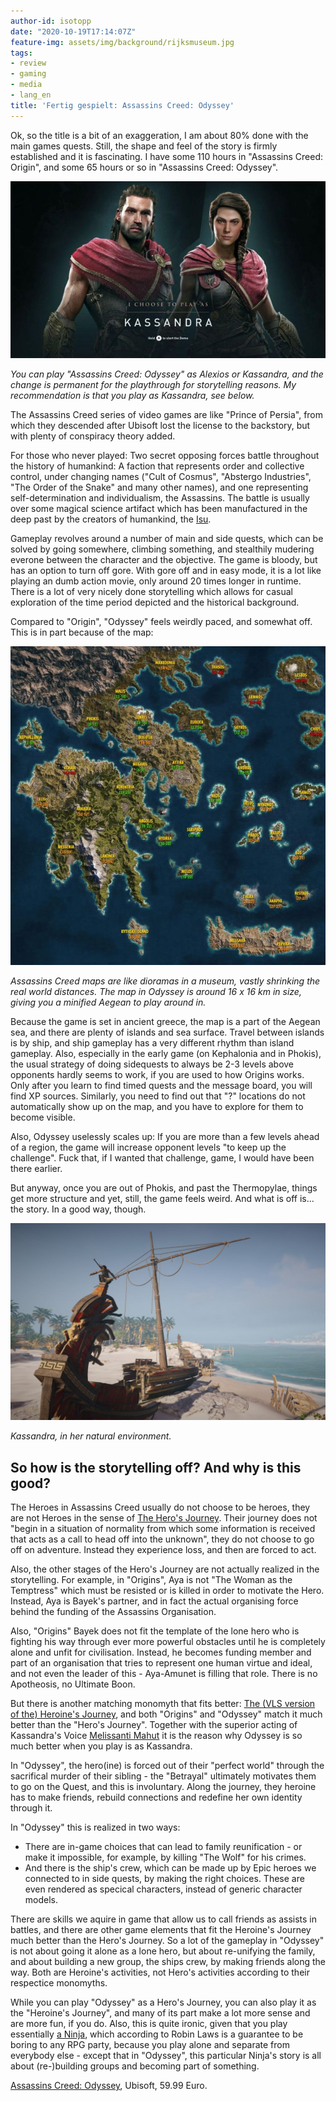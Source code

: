 ```yaml
---
author-id: isotopp
date: "2020-10-19T17:14:07Z"
feature-img: assets/img/background/rijksmuseum.jpg
tags:
- review
- gaming
- media
- lang_en
title: 'Fertig gespielt: Assassins Creed: Odyssey'
---
```

Ok, so the title is a bit of an exaggeration, I am about 80% done with the main games quests. Still, the shape and feel of the story is firmly established and it is fascinating. I have some 110 hours in "Assassins Creed: Origin", and some 65 hours or so in "Assassins Creed: Odyssey".

![](/uploads/2020/10/aco-alexios-kassandra.jpg)

*You can play "Assassins Creed: Odyssey" as Alexios or Kassandra, and the change is permanent for the playthrough for storytelling reasons. My recommendation is that you play as Kassandra, see below.*

The Assassins Creed series of video games are like "Prince of Persia", from which they descended after Ubisoft lost the license to the backstory, but with plenty of conspiracy theory added.

For those who never played: Two secret opposing forces battle throughout the history of humankind: A faction that represents order and collective control, under changing names ("Cult of Cosmus", "Abstergo Industries", "The Order of the Snake" and many other names), and one representing self-determination and individualism, the Assassins. The battle is usually over some magical science artifact which has been manufactured in the deep past by the creators of humankind, the [Isu](https://assassinscreed.fandom.com/wiki/Isu).

Gameplay revolves around a number of main and side quests, which can be solved by going somewhere, climbing something, and stealthily mudering everone between the character and the objective. The game is bloody, but has an option to turn off gore. With gore off and in easy mode, it is a lot like playing an dumb action movie, only around 20 times longer in runtime. There is a lot of very nicely done storytelling which allows for casual exploration of the time period depicted and the historical background.

Compared to "Origin", "Odyssey" feels weirdly paced, and somewhat off. This is in part because of the map:

![](/uploads/2020/10/aco-map.jpg)

*Assassins Creed maps are like dioramas in a museum, vastly shrinking the real world distances. The map in Odyssey is around 16 x 16 km in size, giving you a minified Aegean to play around in.*

Because the game is set in ancient greece, the map is a part of the Aegean sea, and there are plenty of islands and sea surface. Travel between islands is by ship, and ship gameplay has a very different rhythm than island gameplay. Also, especially in the early game (on Kephalonia and in Phokis), the usual strategy of doing sidequests to always be 2-3 levels above opponents hardly seems to work, if you are used to how Origins works. Only after you learn to find timed quests and the message board, you will find XP sources. Similarly, you need to find out that "?" locations do not automatically show up on the map, and you have to explore for them to become visible.

Also, Odyssey uselessly scales up: If you are more than a few levels ahead of a region, the game will increase opponent levels "to keep up the challenge". Fuck that, if I wanted that challenge, game, I would have been there earlier.

But anyway, once you are out of Phokis, and past the Thermopylae, things get more structure and yet, still, the game feels weird. And what is off is... the story. In a good way, though.

![](/uploads/2020/10/aco-kassandra-beach.jpg)

*Kassandra, in her natural environment.*

## So how is the storytelling off? And why is this good?

The Heroes in Assassins Creed usually do not choose to be heroes, they are not Heroes in the sense of [The Hero's Journey](https://en.wikipedia.org/wiki/Hero%27s_journey). Their journey does not "begin in a situation of normality from which some information is received that acts as a call to head off into the unknown", they do not choose to go off on adventure. Instead they experience loss, and then are forced to act.

Also, the other stages of the Hero's Journey are not actually realized in the storytelling. For example, in "Origins", Aya is not "The Woman as the Temptress" which must be resisted or is killed in order to motivate the Hero. Instead, Aya is Bayek's  partner, and in fact the actual organising force behind the funding of the Assassins Organisation.

Also, "Origins" Bayek does not fit the template of the lone hero who is fighting his way through ever more powerful obstacles until he is completely alone and unfit for civilisation. Instead, he becomes funding member and part of an organisation that tries to represent one human virtue and ideal, and not even the leader of this - Aya-Amunet is filling that role. There is no Apotheosis, no Ultimate Boon.

But there is another matching monomyth that fits better: [The (VLS version of the) Heroine's Journey](https://en.wikipedia.org/wiki/Heroine%27s_journey#Victoria_Lynn_Schmidt's_version_of_the_heroine's_journey), and both "Origins" and "Odyssey" match it much better than the "Hero's Journey". Together with the superior acting of Kassandra's Voice [Melissanti Mahut](https://primagames.com/feature/assassins-creed-odyssey-voice-actors-and-cast) it is the reason why Odyssey is so much better when you play is as Kassandra.

In "Odyssey", the hero(ine) is forced out of their "perfect world" through the sacrifical murder of their sibling - the "Betrayal" ultimately motivates them to go on the Quest, and this is involuntary. Along the journey, they heroine has to make friends, rebuild connections and redefine her own identity through it.

In "Odyssey" this is realized in two ways: 

- There are in-game choices that can lead to family reunification - or make it impossible, for example, by killing "The Wolf" for his crimes. 
- And there is the ship's crew, which can be made up by Epic heroes we connected to in side quests, by making the right choices. These are even rendered as specical characters, instead of generic character models. 

There are skills we aquire in game that allow us to call friends as assists in battles, and there are other game elements that fit the Heroine's Journey much better than the Hero's Journey. So a lot of the gameplay in "Odyssey" is not about going it alone as a lone hero, but about re-unifying the family, and about building a new group, the ships crew, by making friends along the way. Both are Heroine's activities, not Hero's activities according to their respectice monomyths.

While you can play "Odyssey" as a Hero's Journey, you can also play it as the "Heroine's Journey", and many of its part make a lot more sense and are more fun, if you do. Also, this is quite ironic, given that you play essentially [a Ninja](http://www.sjgames.com/robinslaws/), which according to Robin Laws is a guarantee to be boring to any RPG party, because you play alone and separate from everybody else - except that in "Odyssey", this particular Ninja's story is all about (re-)building groups and becoming part of something.

[Assassins Creed: Odyssey](https://store.steampowered.com/app/812140/Assassins_Creed_Odyssey/), Ubisoft, 59.99 Euro.